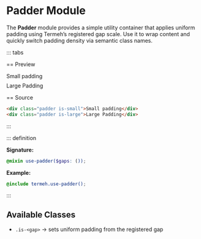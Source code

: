 # Padder Module

The **Padder** module provides a simple utility container that applies uniform padding using Termeh’s registered gap scale. Use it to wrap content and quickly switch padding density via semantic class names.

::: tabs

== Preview

<!-- markdownlint-disable MD033 -->
<Preview height="8rem">
  <div class="demo">
    <div class="padder is-small is-highlighted">
      <div class="placeholder">Small padding</div>
    </div>
    <div class="padder is-large is-highlighted" style="margin-top: .5rem">
      <div class="placeholder">Large Padding</div>
    </div>
  </div>
</Preview>
<!-- markdownlint-enable MD033 -->

== Source

```html
<div class="padder is-small">Small padding</div>
<div class="padder is-large">Large Padding</div>
```

:::

::: definition

**Signature:**

```scss
@mixin use-padder($gaps: ());
```

**Example:**

```scss
@include termeh.use-padder();
```

:::

## Available Classes

- `.is-<gap>` → sets uniform padding from the registered gap
